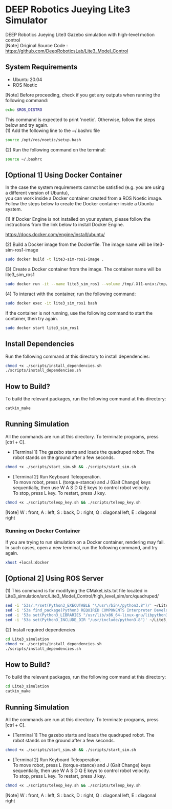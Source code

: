 # DEEP Robotics Jueying Lite3 Simulator
DEEP Robotics Jueying Lite3 Gazebo simulation with high-level motion control \
[Note] Original Source Code : https://github.com/DeepRoboticsLab/Lite3_Model_Control

## System Requirements
- Ubuntu 20.04
- ROS Noetic

[Note] Before proceeding, check if you get any outputs when running the following command:
```bash
echo $ROS_DISTRO
```
This command is expected to print 'noetic'. Otherwise, follow the steps below and try again. \
(1) Add the following line to the ~/.bashrc file
```bash
source /opt/ros/noetic/setup.bash
```
(2) Run the following command on the terminal:
```bash
source ~/.bashrc
```

## [Optional 1] Using Docker Container

In the case the system requirements cannot be satisfied (e.g. you are using a different version of Ubuntu), \
you can work inside a Docker container created from a ROS Noetic image. \
Follow the steps below to create the Docker container inside a Ubuntu system.

(1) If Docker Engine is not installed on your system, please follow the instructions from the link below to install Docker Engine.

https://docs.docker.com/engine/install/ubuntu/

(2) Build a Docker image from the Dockerfile. The image name will be lite3-sim-ros1-image
```bash
sudo docker build -t lite3-sim-ros1-image .
```
(3) Create a Docker container from the image. The container name will be lite3_sim_ros1
```bash
sudo docker run -it --name lite3_sim_ros1 --volume /tmp/.X11-unix:/tmp/.X11-unix -e DISPLAY=unix$DISPLAY lite3-sim-ros1-image
```
(4) To interact with the container, run the following command:
```bash
sudo docker exec -it lite3_sim_ros1 bash
```
If the container is not running, use the following command to start the container, then try again.
```bash
sudo docker start lite3_sim_ros1
```

## Install Dependencies
Run the following command at this directory to install dependencies:
```bash
chmod +x ./scripts/install_dependencies.sh
./scripts/install_dependencies.sh
```

## How to Build?
To build the relevant packages, run the following command at this directory:
```bash
catkin_make
```

## Running Simulation
All the commands are run at this directory. To terminate programs, press [ctrl + C].
- [Terminal 1] The gazebo starts and loads the quadruped robot. The robot stands on the ground after a few seconds.
```bash
chmod +x ./scripts/start_sim.sh && ./scripts/start_sim.sh
```
- [Terminal 2] Run Keyboard Teleoperation. \
To move robot, press L (torque-stance) and J (Gait Change) keys sequentially, then use W A S D Q E keys to control robot velocity. \
To stop, press L key. To restart, press J key.
```bash
chmod +x ./scripts/teleop_key.sh && ./scripts/teleop_key.sh
```
[Note] W : front, A : left, S : back, D : right, Q : diagonal left, E : diagonal right
### Running on Docker Container
If you are trying to run simulation on a Docker container, rendering may fail. In such cases, open a new terminal, run the following command, and try again.
```bash
xhost +local:docker
```

## [Optional 2] Using ROS Server

(1) This command is for modifying the CMakeLists.txt file located in Lite3_simulation/src/Lite3_Model_Control/high_level_sim/src/quadruped/
```bash
sed -i '53s/.*/set(Python3_EXECUTABLE "\/usr\/bin\/python3.8")/' ~/Lite3_simulation/src/Lite3_Model_Control/high_level_sim/src/quadruped/CMakeLists.txt && \
sed -i '53a find_package(Python3 REQUIRED COMPONENTS Interpreter Development)' ~/Lite3_simulation/src/Lite3_Model_Control/high_level_sim/src/quadruped/CMakeLists.txt && \
sed -i '53a set(Python3_LIBRARIES "/usr/lib/x86_64-linux-gnu/libpython3.8.so")' ~/Lite3_simulation/src/Lite3_Model_Control/high_level_sim/src/quadruped/CMakeLists.txt && \
sed -i '53a set(Python3_INCLUDE_DIR "/usr/include/python3.8")' ~/Lite3_simulation/src/Lite3_Model_Control/high_level_sim/src/quadruped/CMakeLists.txt
```

(2) Install required dependencies
```bash
cd Lite3_simulation
chmod +x ./scripts/install_dependencies.sh
./scripts/install_dependencies.sh
```

## How to Build?
To build the relevant packages, run the following command at this directory:
```bash
cd Lite3_simulation
catkin_make
```

## Running Simulation
All the commands are run at this directory. To terminate programs, press [ctrl + C].
- [Terminal 1] The gazebo starts and loads the quadruped robot. The robot stands on the ground after a few seconds.
```bash
chmod +x ./scripts/start_sim.sh && ./scripts/start_sim.sh
```
- [Terminal 2] Run Keyboard Teleoperation. \
To move robot, press L (torque-stance) and J (Gait Change) keys sequentially, then use W A S D Q E keys to control robot velocity. \
To stop, press L key. To restart, press J key.
```bash
chmod +x ./scripts/teleop_key.sh && ./scripts/teleop_key.sh
```
[Note] W : front, A : left, S : back, D : right, Q : diagonal left, E : diagonal right
